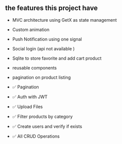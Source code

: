 
## the features this project have

- MVC architecture using GetX as state management
- Custom animation
- Push Notification using one signal
- Social login (api not available )
- Sqlite to store favorite and add cart product
- reusable components
- pagination on product listing

- ✅ Pagination
- ✅ Auth with JWT
- ✅ Upload Files
- ✅ Filter products by category
- ✅ Create users and verify if exists
- ✅ All CRUD Operations
